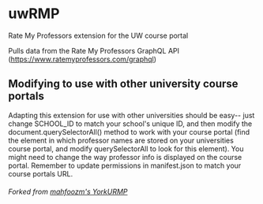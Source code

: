 # uwRMP
Rate My Professors extension for the UW course portal

Pulls data from the Rate My Professors GraphQL API (https://www.ratemyprofessors.com/graphql)

## Modifying to use with other university course portals

Adapting this extension for use with other universities should be easy-- just change SCHOOL_ID to match your school's unique ID, and then modify the document.querySelectorAll() method to work with your course portal (find the element in which professor names are stored on your universities course portal, and modify querySelectorAll to look for this element). You might need to change the way professor info is displayed on the course portal. Remember to update permissions in manifest.json to match your course portals URL. 

###### Forked from [mahfoozm's YorkURMP](https://github.com/mahfoozm/YorkURMP/tree/mv3)
